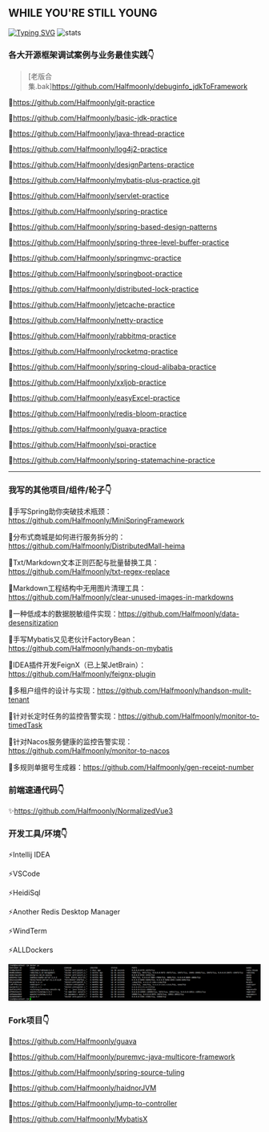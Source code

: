 <!--
**Halfmoonly/Halfmoonly** is a ✨ _special_ ✨ repository because its `README.md` (this file) appears on your GitHub profile.

Here are some ideas to get you started:

- 🔭 I’m currently working on ...
- 🌱 I’m currently learning ...
- 👯 I’m looking to collaborate on ...
- 🤔 I’m looking for help with ...
- 💬 Ask me about ...
- 📫 How to reach me: ...
- 😄 Pronouns: ...
- ⚡ Fun fact: ...
-->
WHILE YOU'RE STILL YOUNG
---
[![Typing SVG](https://readme-typing-svg.demolab.com?font=Exo+2&size=28&pause=1000&vCenter=true&width=700&lines=requirements+and+ideas+are+the+origin+of+programming)](https://git.io/typing-svg)
![stats](https://github-readme-stats.vercel.app/api?username=Halfmoonly&show_icons=true&hide=prs,contribs,issues)
### 各大开源框架调试案例与业务最佳实践👇
> [老版合集.bak]https://github.com/Halfmoonly/debuginfo_jdkToFramework

🐞https://github.com/Halfmoonly/git-practice

🐞https://github.com/Halfmoonly/basic-jdk-practice

🐞https://github.com/Halfmoonly/java-thread-practice

🐞https://github.com/Halfmoonly/log4j2-practice

🐞https://github.com/Halfmoonly/designPartens-practice

🐞https://github.com/Halfmoonly/mybatis-plus-practice.git

🐞https://github.com/Halfmoonly/servlet-practice

🐞https://github.com/Halfmoonly/spring-practice

🐞https://github.com/Halfmoonly/spring-based-design-patterns

🐞https://github.com/Halfmoonly/spring-three-level-buffer-practice

🐞https://github.com/Halfmoonly/springmvc-practice

🐞https://github.com/Halfmoonly/springboot-practice

🐞https://github.com/Halfmoonly/distributed-lock-practice

🐞https://github.com/Halfmoonly/jetcache-practice

🐞https://github.com/Halfmoonly/netty-practice

🐞https://github.com/Halfmoonly/rabbitmq-practice

🐞https://github.com/Halfmoonly/rocketmq-practice

🐞https://github.com/Halfmoonly/spring-cloud-alibaba-practice

🐞https://github.com/Halfmoonly/xxljob-practice

🐞https://github.com/Halfmoonly/easyExcel-practice

🐞https://github.com/Halfmoonly/redis-bloom-practice

🐞https://github.com/Halfmoonly/guava-practice

🐞https://github.com/Halfmoonly/spi-practice

🐞https://github.com/Halfmoonly/spring-statemachine-practice

---
### 我写的其他项目/组件/轮子👇
🚀手写Spring助你突破技术瓶颈：https://github.com/Halfmoonly/MiniSpringFramework

🚀分布式商城是如何进行服务拆分的：https://github.com/Halfmoonly/DistributedMall-heima

🚀Txt/Markdown文本正则匹配与批量替换工具：https://github.com/Halfmoonly/txt-regex-replace

🚀Markdown工程结构中无用图片清理工具：https://github.com/Halfmoonly/clear-unused-images-in-markdowns

🚀一种低成本的数据脱敏组件实现：https://github.com/Halfmoonly/data-desensitization

🚀手写Mybatis又见老伙计FactoryBean：https://github.com/Halfmoonly/hands-on-mybatis

🚀IDEA插件开发FeignX（已上架JetBrain）：https://github.com/Halfmoonly/feignx-plugin

🚀多租户组件的设计与实现：https://github.com/Halfmoonly/handson-mulit-tenant

🚀针对长定时任务的监控告警实现：https://github.com/Halfmoonly/monitor-to-timedTask

🚀针对Nacos服务健康的监控告警实现：https://github.com/Halfmoonly/monitor-to-nacos

🚀多规则单据号生成器：https://github.com/Halfmoonly/gen-receipt-number

### 前端速通代码👇
✨https://github.com/Halfmoonly/NormalizedVue3

### 开发工具/环境👇
⚡Intellij IDEA

⚡VSCode

⚡HeidiSql

⚡Another Redis Desktop Manager

⚡WindTerm

⚡ALLDockers

![image](./dockers-services.png)

### Fork项目👇
🌱https://github.com/Halfmoonly/guava

🌱https://github.com/Halfmoonly/puremvc-java-multicore-framework

🌱https://github.com/Halfmoonly/spring-source-tuling

🌱https://github.com/Halfmoonly/haidnorJVM

🌱https://github.com/Halfmoonly/jump-to-controller

🌱https://github.com/Halfmoonly/MybatisX
